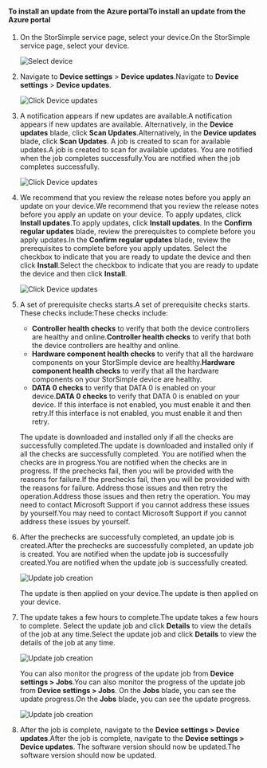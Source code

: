 <!--author=alkohli last changed: 08/04/17-->

#### <a name="to-install-an-update-from-the-azure-portal"></a><span data-ttu-id="1db8e-101">To install an update from the Azure portal</span><span class="sxs-lookup"><span data-stu-id="1db8e-101">To install an update from the Azure portal</span></span>

1. <span data-ttu-id="1db8e-102">On the StorSimple service page, select your device.</span><span class="sxs-lookup"><span data-stu-id="1db8e-102">On the StorSimple service page, select your device.</span></span>

    ![Select device](./media/storsimple-8000-install-update5-via-portal/update1.png)

2. <span data-ttu-id="1db8e-104">Navigate to **Device settings** > **Device updates**.</span><span class="sxs-lookup"><span data-stu-id="1db8e-104">Navigate to **Device settings** > **Device updates**.</span></span>

    ![Click Device updates](./media/storsimple-8000-install-update5-via-portal/update2.png)

2. <span data-ttu-id="1db8e-106">A notification appears if new updates are available.</span><span class="sxs-lookup"><span data-stu-id="1db8e-106">A notification appears if new updates are available.</span></span> <span data-ttu-id="1db8e-107">Alternatively, in the **Device updates** blade, click **Scan Updates**.</span><span class="sxs-lookup"><span data-stu-id="1db8e-107">Alternatively, in the **Device updates** blade, click **Scan Updates**.</span></span> <span data-ttu-id="1db8e-108">A job is created to scan for available updates.</span><span class="sxs-lookup"><span data-stu-id="1db8e-108">A job is created to scan for available updates.</span></span> <span data-ttu-id="1db8e-109">You are notified when the job completes successfully.</span><span class="sxs-lookup"><span data-stu-id="1db8e-109">You are notified when the job completes successfully.</span></span>

    ![Click Device updates](./media/storsimple-8000-install-update5-via-portal/update3.png)

3. <span data-ttu-id="1db8e-111">We recommend that you review the release notes before you apply an update on your device.</span><span class="sxs-lookup"><span data-stu-id="1db8e-111">We recommend that you review the release notes before you apply an update on your device.</span></span> <span data-ttu-id="1db8e-112">To apply updates, click **Install updates**.</span><span class="sxs-lookup"><span data-stu-id="1db8e-112">To apply updates, click **Install updates**.</span></span> <span data-ttu-id="1db8e-113">In the **Confirm regular updates** blade, review the prerequisites to complete before you apply updates.</span><span class="sxs-lookup"><span data-stu-id="1db8e-113">In the **Confirm regular updates** blade, review the prerequisites to complete before you apply updates.</span></span> <span data-ttu-id="1db8e-114">Select the checkbox to indicate that you are ready to update the device and then click **Install**.</span><span class="sxs-lookup"><span data-stu-id="1db8e-114">Select the checkbox to indicate that you are ready to update the device and then click **Install**.</span></span>

    ![Click Device updates](./media/storsimple-8000-install-update5-via-portal/update4.png)

6. <span data-ttu-id="1db8e-116">A set of prerequisite checks starts.</span><span class="sxs-lookup"><span data-stu-id="1db8e-116">A set of prerequisite checks starts.</span></span> <span data-ttu-id="1db8e-117">These checks include:</span><span class="sxs-lookup"><span data-stu-id="1db8e-117">These checks include:</span></span>
   
   * <span data-ttu-id="1db8e-118">**Controller health checks** to verify that both the device controllers are healthy and online.</span><span class="sxs-lookup"><span data-stu-id="1db8e-118">**Controller health checks** to verify that both the device controllers are healthy and online.</span></span>
   * <span data-ttu-id="1db8e-119">**Hardware component health checks** to verify that all the hardware components on your StorSimple device are healthy.</span><span class="sxs-lookup"><span data-stu-id="1db8e-119">**Hardware component health checks** to verify that all the hardware components on your StorSimple device are healthy.</span></span>
   * <span data-ttu-id="1db8e-120">**DATA 0 checks** to verify that DATA 0 is enabled on your device.</span><span class="sxs-lookup"><span data-stu-id="1db8e-120">**DATA 0 checks** to verify that DATA 0 is enabled on your device.</span></span> <span data-ttu-id="1db8e-121">If this interface is not enabled, you must enable it and then retry.</span><span class="sxs-lookup"><span data-stu-id="1db8e-121">If this interface is not enabled, you must enable it and then retry.</span></span>

    <span data-ttu-id="1db8e-122">The update is downloaded and installed only if all the checks are successfully completed.</span><span class="sxs-lookup"><span data-stu-id="1db8e-122">The update is downloaded and installed only if all the checks are successfully completed.</span></span> <span data-ttu-id="1db8e-123">You are notified when the checks are in progress.</span><span class="sxs-lookup"><span data-stu-id="1db8e-123">You are notified when the checks are in progress.</span></span> <span data-ttu-id="1db8e-124">If the prechecks fail, then you will be provided with the reasons for failure.</span><span class="sxs-lookup"><span data-stu-id="1db8e-124">If the prechecks fail, then you will be provided with the reasons for failure.</span></span> <span data-ttu-id="1db8e-125">Address those issues and then retry the operation.</span><span class="sxs-lookup"><span data-stu-id="1db8e-125">Address those issues and then retry the operation.</span></span> <span data-ttu-id="1db8e-126">You may need to contact Microsoft Support if you cannot address these issues by yourself.</span><span class="sxs-lookup"><span data-stu-id="1db8e-126">You may need to contact Microsoft Support if you cannot address these issues by yourself.</span></span>

7. <span data-ttu-id="1db8e-127">After the prechecks are successfully completed, an update job is created.</span><span class="sxs-lookup"><span data-stu-id="1db8e-127">After the prechecks are successfully completed, an update job is created.</span></span> <span data-ttu-id="1db8e-128">You are notified when the update job is successfully created.</span><span class="sxs-lookup"><span data-stu-id="1db8e-128">You are notified when the update job is successfully created.</span></span>
   
    ![Update job creation](./media/storsimple-8000-install-update5-via-portal/update6.png)
   
    <span data-ttu-id="1db8e-130">The update is then applied on your device.</span><span class="sxs-lookup"><span data-stu-id="1db8e-130">The update is then applied on your device.</span></span>

9. <span data-ttu-id="1db8e-131">The update takes a few hours to complete.</span><span class="sxs-lookup"><span data-stu-id="1db8e-131">The update takes a few hours to complete.</span></span> <span data-ttu-id="1db8e-132">Select the update job and click **Details** to view the details of the job at any time.</span><span class="sxs-lookup"><span data-stu-id="1db8e-132">Select the update job and click **Details** to view the details of the job at any time.</span></span>

    ![Update job creation](./media/storsimple-8000-install-update5-via-portal/update8.png)

     <span data-ttu-id="1db8e-134">You can also monitor the progress of the update job from **Device settings > Jobs**.</span><span class="sxs-lookup"><span data-stu-id="1db8e-134">You can also monitor the progress of the update job from **Device settings > Jobs**.</span></span> <span data-ttu-id="1db8e-135">On the **Jobs** blade, you can see the update progress.</span><span class="sxs-lookup"><span data-stu-id="1db8e-135">On the **Jobs** blade, you can see the update progress.</span></span>

     ![Update job creation](./media/storsimple-8000-install-update5-via-portal/update7.png)

10. <span data-ttu-id="1db8e-137">After the job is complete, navigate to the **Device settings > Device updates**.</span><span class="sxs-lookup"><span data-stu-id="1db8e-137">After the job is complete, navigate to the **Device settings > Device updates**.</span></span> <span data-ttu-id="1db8e-138">The software version should now be updated.</span><span class="sxs-lookup"><span data-stu-id="1db8e-138">The software version should now be updated.</span></span>

